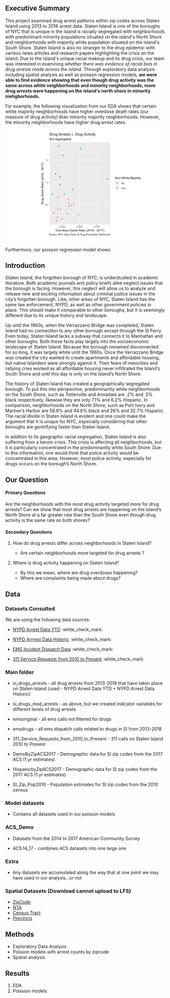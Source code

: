 Executive Summary
-----------------
This project examined drug arrest patterns within zip codes across Staten Island using 2013 to 2018 arrest data. Staten Island is one of the boroughs of NYC that is unique in the island is racially segregated with neighborhoods with predominant minority populations situated on the island's North Shore and neighborhoods with majority white population situated on the island's South Shore. Staten Island is also no stranger to the drug epidemic with various news articles and research papers highlighting the crisis on the island. Due to the island's unique racial makeup and its drug crisis, our team was interested in examining *whether there was evidence of racial bias in drug arrests made across the island*. Through exploratory data analysis including spatial analysis as well as poisson regression models, **we were able to find evidence showing that even though drug activity was the same across white neighborhoods and minority neighborhoods, more drug arrests were happening on the island's north shore in minority niehgborhoods.**

For example, the following visualization from our EDA shows that certain white majority neighborhoods have higher overdose death rates (our measure of drug activity) than minority majority neighborhoods. However, the minority neighborhoods have higher drug arrest rates. 
![](/images_exec_summary/arrestrate_vs_drugactivity.png)

Furthermore, our poisson regression model shows 



Introduction
------------

Staten Island, the forgotten borough of NYC, is understudied in academic literature. Both academic journals and policy briefs alike neglect issues that the borough is facing. However, this neglect will allow us to analyze and release new and exciting information about criminal justice issues in the city’s forgotten borough. Like, other areas of NYC, Staten Island has the same law enforcement, NYPD, as well as other government policies in place. This should make it comparable to other boroughs, but it is seemingly different due to its unique history and landscape.

Up until the 1960s, when the Verrazzano Bridge was completed, Staten Island had no connection to any other borough except through the SI Ferry. Even today, Staten Island lacks a subway that connects it to Manhattan and other boroughs. Both these facts play largely into the socioeconomic landscape of Staten Island. Because the borough remained disconnected for so long, it was largely white until the 1960s. Once the Verrazzano Bridge was created the city wanted to create apartments and affordable housing, but native Islanders were strongly against it. Their fears of minorities and rallying cries worked as all affordable housing never infiltrated the Island’s South Shore and until this day is only on the Island’s North Shore.

The history of Staten Island has created a geographically segregated borough. To put this into perspective, predominantly white neighborhoods on the South Shore, such as Tottenville and Annadale are .2% and .5% black respectively, likewise they are only 7.1% and 6.2% Hispanic. In comparison, neighborhoods on the North Shore, such as Port Ivory and Mariner’s Harbor are 58.8% and 44.6% black and 26% and 32.7% Hispanic. The racial divide in Staten Island is evident and one could make the argument that it is unique for NYC, especially considering that other boroughs are gentrifying faster than Staten Island.

In addition to its geographic racial segregation, Staten Island is also suffering from a heroin crisis. This crisis is affecting all neighborhoods, but it is particularly concentrated in the predominantly white South Shore. Due to this information, one would think that police activity would be concentrated in this area. However, most police activity, especially for drugs occurs on the borough’s North Shore.

Our Question
------------

#### Primary Questions

Are the neighborhoods with the most drug activity targeted more for drug arrests? Can we show that most drug arrests are happening on the Island’s North Shore at a far greater rate than the South Shore even though drug activity is the same rate on both shores?

#### Secondary Questions

1.  How do drug arrests differ across neighborhoods in Staten Island?

    -   Are certain neighborhoods more targeted for drug arrests ?

2.  Where is drug activity happening on Staten Island?

    -   By this we mean, where are drug overdoses happening?
    -   Where are complaints being made about drugs?

Data
----

### Datasets Consulted

We are using the following data sources:

-   [NYPD Arrest Data YTD](https://data.cityofnewyork.us/Public-Safety/NYPD-Arrest-Data-Year-to-Date-/uip8-fykc) :white\_check\_mark:

-   [NYPD Arrrest Data Historic](https://data.cityofnewyork.us/Public-Safety/NYPD-Arrests-Data-Historic-/8h9b-rp9u) :white\_check\_mark:

-   [EMS Incident Dispatch Data](https://data.cityofnewyork.us/Public-Safety/EMS-Incident-Dispatch-Data/76xm-jjuj) :white\_check\_mark:

-   [311 Service Requests from 2010 to Present](https://nycopendata.socrata.com/Social-Services/311-Service-Requests-from-2010-to-Present/erm2-nwe9) :white\_check\_mark:

### Main folder

-   si\_drugs\_arrests - all drug arrests from 2013-2018 that have taken place on Staten Island (used - NYPD Arrest Data YTD + NYPD Arrest Data Historic)

-   si\_drugs\_mod\_arrests - as above, but we created indicator variables for different levels of drug arrests

-   emsoriginal - all ems calls not filtered for drugs

-   emsdrugs - all ems dispatch calls related to drugs in SI from 2013-2018

-   311\_Service\_Requests\_from\_2010\_to\_Present - 311 calls on Staten Island 2010 to Present

-   DemoByZipACS2017 - Demographic data for SI zip codes from the 2017 ACS (1 yr estimates)

-   HispanicbyZipACS2017 - Demographic data for SI zip codes from the 2017 ACS (1 yr estimates)

-   SI\_Zip\_Pop2010 - Population estimates for SI zip codes from the 2010 census

### Model datasets

-   Contains all datasets used in our poisson models

### ACS\_Demo

-   Datasets from the 2014 to 2017 American Community Survey

-   ACS.14\_17 - combines ACS datasets into one large one

### Extra

-   Any datasets we accumulated along the way that at one point we may have used in our analysis...or not

### Spatial Datasets (Download cannot upload to LFS)

-   [ZipCode](https://data.cityofnewyork.us/Business/Zip-Code-Boundaries/i8iw-xf4u)
-   [NTA](https://data.cityofnewyork.us/City-Government/Neighborhood-Tabulation-Areas/cpf4-rkhq)
-   [Census Tract](https://data.cityofnewyork.us/City-Government/2010-Census-Tracts/fxpq-c8ku)
-   [Precincts](https://data.cityofnewyork.us/Public-Safety/Police-Precincts/78dh-3ptz)

Methods
-------

- Exploratory Data Analysis
- Poisson models with arrest counts by zipcode
- Spatial analysis

Results
-------
1. EDA
2. Poission models
